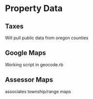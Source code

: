 Property Data
=============

Taxes
-----

Will pull public data from oregon counties


Google Maps
-----------

Working script in geocode.rb


Assessor  Maps
--------------

associates township/range maps
